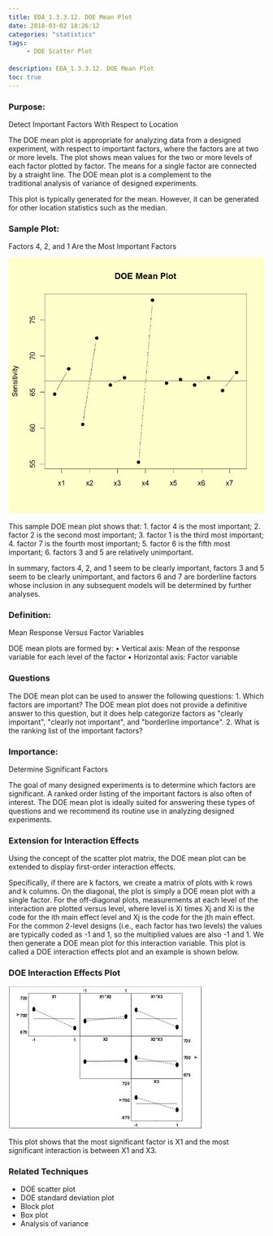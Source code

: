 ```yaml
---
title: EDA_1.3.3.12. DOE Mean Plot
date: 2018-03-02 18:26:12
categories: "statistics"
tags:
     - DOE Scatter Plot

description: EDA_1.3.3.12. DOE Mean Plot
toc: true
---
```

### Purpose:
Detect Important Factors With Respect to Location

The DOE mean plot is appropriate for analyzing data from a designed experiment, with respect to important factors, where the factors are at two or more levels. The plot shows mean values for the two or more levels of each factor plotted by factor. The means for a single factor are connected by a straight line. The DOE mean plot is a complement to the traditional analysis of variance of designed experiments.

This plot is typically generated for the mean. However, it can be generated for other location statistics such as the median.

### Sample Plot:

Factors 4, 2, and 1 Are the Most Important Factors

![](assets/EDA/eda_dexboxbike_r02.gif)

This sample DOE mean plot shows that:
	1. factor 4 is the most important;
	2. factor 2 is the second most important;
	3. factor 1 is the third most important;
	4. factor 7 is the fourth most important;
	5. factor 6 is the fifth most important;
	6. factors 3 and 5 are relatively unimportant.

In summary, factors 4, 2, and 1 seem to be clearly important, factors 3 and 5 seem to be clearly unimportant, and factors 6 and 7 are borderline factors whose inclusion in any subsequent models will be determined by further analyses.

### Definition:
Mean Response Versus Factor Variables

DOE mean plots are formed by:
	• Vertical axis: Mean of the response variable for each level of the factor
	• Horizontal axis: Factor variable

### Questions
The DOE mean plot can be used to answer the following questions:
	1. Which factors are important? The DOE mean plot does not provide a definitive answer to this question, but it does help categorize factors as "clearly important", "clearly not important", and "borderline importance".
	2. What is the ranking list of the important factors?

### Importance:
Determine Significant Factors

The goal of many designed experiments is to determine which factors are significant. A ranked order listing of the important factors is also often of interest. The DOE mean plot is ideally suited for answering these types of questions and we recommend its routine use in analyzing designed experiments.

### Extension for Interaction Effects
Using the concept of the scatter plot matrix, the DOE mean plot can be extended to display first-order interaction effects.

Specifically, if there are k factors, we create a matrix of plots with k rows and k columns. On the diagonal, the plot is simply a DOE mean plot with a single factor. For the off-diagonal plots, measurements at each level of the interaction are plotted versus level, where level is Xi times Xj and Xi is the code for the ith main effect level and Xj is the code for the jth main effect. For the common 2-level designs (i.e., each factor has two levels) the values are typically coded as -1 and 1, so the multiplied values are also -1 and 1. We then generate a DOE mean plot for this interaction variable. This plot is called a DOE interaction effects plot and an example is shown below.

### DOE Interaction Effects Plot

![](assets/EDA/dexint1.gif)

This plot shows that the most significant factor is X1 and the most significant interaction is between X1 and X3.

### Related Techniques
* DOE scatter plot
* DOE standard deviation plot
* Block plot
* Box plot
* Analysis of variance
